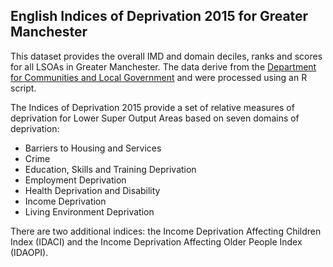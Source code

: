 ## English Indices of Deprivation 2015 for Greater Manchester

This dataset provides the overall IMD and domain deciles, ranks and scores for all LSOAs in Greater Manchester. The data derive from the [Department for Communities and Local Government](https://www.gov.uk/government/statistics/english-indices-of-deprivation-2015) and were processed using an R script.

The Indices of Deprivation 2015 provide a set of relative measures of deprivation for Lower Super Output Areas based on seven domains of deprivation:
 
- Barriers to Housing and Services
- Crime
- Education, Skills and Training Deprivation
- Employment Deprivation
- Health Deprivation and Disability
- Income Deprivation
- Living Environment Deprivation

There are two additional indices: the Income Deprivation Affecting Children Index (IDACI) and the Income Deprivation Affecting Older People Index (IDAOPI).

